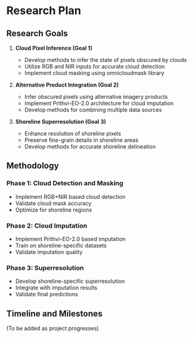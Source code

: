 # Research Plan

## Research Goals

1. **Cloud Pixel Inference (Goal 1)**
   - Develop methods to infer the state of pixels obscured by clouds
   - Utilize RGB and NIR inputs for accurate cloud detection
   - Implement cloud masking using omnicloudmask library

2. **Alternative Product Integration (Goal 2)**
   - Infer obscured pixels using alternative imagery products
   - Implement Prithvi-EO-2.0 architecture for cloud imputation
   - Develop methods for combining multiple data sources

3. **Shoreline Superresolution (Goal 3)**
   - Enhance resolution of shoreline pixels
   - Preserve fine-grain details in shoreline areas
   - Develop methods for accurate shoreline delineation

## Methodology

### Phase 1: Cloud Detection and Masking
- Implement RGB+NIR based cloud detection
- Validate cloud mask accuracy
- Optimize for shoreline regions

### Phase 2: Cloud Imputation
- Implement Prithvi-EO-2.0 based imputation
- Train on shoreline-specific datasets
- Validate imputation quality

### Phase 3: Superresolution
- Develop shoreline-specific superresolution
- Integrate with imputation results
- Validate final predictions

## Timeline and Milestones

(To be added as project progresses)
